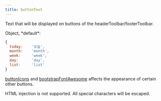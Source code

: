 ```yaml
---
title: buttonText
---
```


Text that will be displayed on buttons of the headerToolbar/footerToolbar.

<div class='spec' markdown='1'>
Object, *default*:

```js
{
  today:    '오늘',
  month:    'month',
  week:     'week',
  day:      'day',
  list:     'list'
}
```
</div>

[buttonIcons](buttonIcons) and [bootstrapFontAwesome](bootstrapFontAwesome) affects the appearance of certain other buttons.

HTML injection is not supported. All special characters will be escaped.
